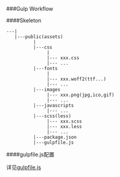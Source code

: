 ###Gulp Workflow


####Skeleton

    ---|
       |---public(assets)
              |
              |---css
                   |
                   |--- xxx.css
                   |--- ...
              |---fonts
                   |
                   |--- xxx.woff2(ttf...)
                   |--- ...
              |---images
                   |--- xxx.png(jpg,ico,gif)
                   |--- ...
              |---javascripts
                   |--- ...
              |---scss(less)
                   |--- xxx.scss
                   |--- xxx.less
                   |--- ...
              |---package.json
              |---gulpfile.js
              
####gulpfile.js配置

详见[gulpfile.js](./gulpfile.js)